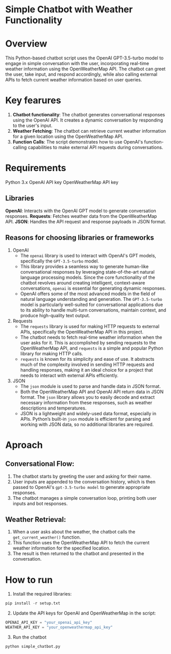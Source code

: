 # Simple Chatbot with Weather Functionality

# Overview

This Python-based chatbot script uses the OpenAI GPT-3.5-turbo model to engage in simple conversation with the user, incorporating real-time weather information using the OpenWeatherMap API. The chatbot can greet the user, take input, and respond accordingly, while also calling external APIs to fetch current weather information based on user queries.

# Key fearures

1. **Chatbot functionality**: The chatbot generates conversational responses using the OpenAI API. It creates a dynamic conversation by responding to the user's input.
2. **Weather Fetching**: The chatbot can retrieve current weather information for a given location using the OpenWeatherMap API.
3. **Function Calls**: The script demonstrates how to use OpenAI's function-calling capabilities to make external API requests during conversations.

# Requirements

Python 3.x
OpenAI API key
OpenWeatherMap API key

## Libraries

**OpenAI**: Interacts with the OpenAI GPT model to generate conversation responses.
**Requests**: Fetches weather data from the OpenWeatherMap API.
**JSON**: Handles the API request and response payloads in JSON format.

## Reasons for choosing libraries or frameworks

1. OpenAI
   - The `openai` library is used to interact with OpenAI's GPT models, specifically the `GPT-3.5-turbo` model.
   - This library provides a seamless way to generate human-like conversational responses by leveraging state-of-the-art natural language processing models. Since the core functionality of the chatbot revolves around creating intelligent, context-aware conversations, `openai` is essential for generating dynamic responses.
   - OpenAI offers some of the most advanced models in the field of natural language understanding and generation. The `GPT-3.5-turbo` model is particularly well-suited for conversational applications due to its ability to handle multi-turn conversations, maintain context, and produce high-quality text output.
2. Requests
   - The `requests` library is used for making HTTP requests to external APIs, specifically the OpenWeatherMap API in this project.
   - The chatbot needs to fetch real-time weather information when the user asks for it. This is accomplished by sending requests to the OpenWeatherMap API, and `requests` is a simple and popular Python library for making HTTP calls.
   - `requests` is known for its simplicity and ease of use. It abstracts much of the complexity involved in sending HTTP requests and handling responses, making it an ideal choice for a project that needs to interact with external APIs efficiently.
3. JSON
   - The `json` module is used to parse and handle data in JSON format.
   - Both the OpenWeatherMap API and OpenAI API return data in JSON format. The `json` library allows you to easily decode and extract necessary information from these responses, such as weather descriptions and temperatures.
   - JSON is a lightweight and widely-used data format, especially in APIs. Python’s built-in `json` module is efficient for parsing and working with JSON data, so no additional libraries are required.

# Aproach

## Conversational Flow:

1. The chatbot starts by greeting the user and asking for their name.
2. User inputs are appended to the conversation history, which is then passed to OpenAI's `gpt-3.5-turbo model` to generate appropriate responses.
3. The chatbot manages a simple conversation loop, printing both user inputs and bot responses.

## Weather Retrieval:

1. When a user asks about the weather, the chatbot calls the `get_current_weather()` function.
2. This function uses the OpenWeatherMap API to fetch the current weather information for the specified location.
3. The result is then returned to the chatbot and presented in the conversation.

# How to run

1. Install the required libraries:

```python
pip install -r setup.txt
```

2. Update the API keys for OpenAI and OpenWeatherMap in the script:

```python
OPENAI_API_KEY = "your_openai_api_key"
WEATHER_API_KEY = "your_openweathermap_api_key"
```

3. Run the chatbot

```python
python simple_chatbot.py
```

